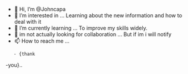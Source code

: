 - 👋 Hi, I’m @Johncapa
- 👀 I’m interested in ... Learning about the new information and how to deal with it
- 🌱 I’m currently learning ... To improve my skills  widely. 
- 💞️ im not actually looking for collaboration ... But if im i will notify 
- 📫 How to reach me ... 

<!---
Johncapa/Johncapa is a ✨ special ✨ repository because its `README.md` (this file) appears on your GitHub profile.
You can click the Preview link to take a look at your changes.
--->
       - {thank 
-you}..
